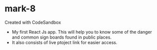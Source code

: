 # mark-8
Created with CodeSandbox
* My first React Js app. This will help you to know some of the danger and common sign boards found in public places.
* It also consists of live ptoject link for easier access.
